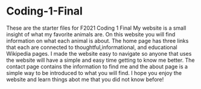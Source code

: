 # Coding-1-Final
 These are the starter files for F2021 Coding 1 Final
My website is a small insight of what my favorite animals are. On this website you will find information on what each animal is about. The home page has three links that each are connected to thoughtful,informational, and educational Wikipedia pages. I made the website easy to navigate so anyone that uses the website will have a simple and easy time getting to know me better. The contact page contains the information to find me and the about page is a simple way to be introduced to what you will find. I hope you enjoy the website and learn things abot me that you did not know before! 